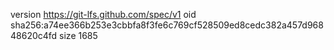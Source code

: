 version https://git-lfs.github.com/spec/v1
oid sha256:a74ee366b253e3cbbfa8f3fe6c769cf528509ed8cedc382a457d96848620c4fd
size 1685
